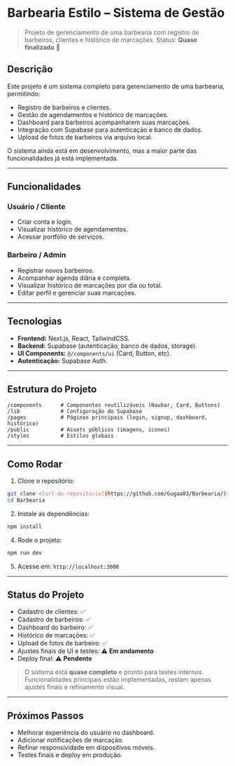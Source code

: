 # Barbearia Estilo – Sistema de Gestão

> Projeto de gerenciamento de uma barbearia com registro de barbeiros, clientes e histórico de marcações.
> Status: **Quase finalizado** 🚀

## Descrição

Este projeto é um sistema completo para gerenciamento de uma barbearia, permitindo:

* Registro de barbeiros e clientes.
* Gestão de agendamentos e histórico de marcações.
* Dashboard para barbeiros acompanharem suas marcações.
* Integração com Supabase para autenticação e banco de dados.
* Upload de fotos de barbeiros via arquivo local.

O sistema ainda está em desenvolvimento, mas a maior parte das funcionalidades já está implementada.

---

## Funcionalidades

### Usuário / Cliente

* Criar conta e login.
* Visualizar histórico de agendamentos.
* Acessar portfólio de serviços.

### Barbeiro / Admin

* Registrar novos barbeiros.
* Acompanhar agenda diária e completa.
* Visualizar histórico de marcações por dia ou total.
* Editar perfil e gerenciar suas marcações.

---

## Tecnologias

* **Frontend:** Next.js, React, TailwindCSS.
* **Backend:** Supabase (autenticação, banco de dados, storage).
* **UI Components:** `@/components/ui` (Card, Button, etc).
* **Autenticação:** Supabase Auth.

---

## Estrutura do Projeto

```
/components      # Componentes reutilizáveis (Navbar, Card, Buttons)
/lib             # Configuração do Supabase
/pages           # Páginas principais (login, signup, dashboard, histórico)
/public          # Assets públicos (imagens, ícones)
/styles          # Estilos globais
```

---

## Como Rodar

1. Clone o repositório:

```bash
git clone <[url-do-repositorio](https://github.com/Gugaa03/Barbearia/)>
cd Barbearia
```

2. Instale as dependências:

```bash
npm install
```



4. Rode o projeto:

```bash
npm run dev
```

5. Acesse em: `http://localhost:3000`

---

## Status do Projeto

* Cadastro de clientes: ✅
* Cadastro de barbeiros: ✅
* Dashboard do barbeiro: ✅
* Histórico de marcações: ✅
* Upload de fotos de barbeiro: ✅
* Ajustes finais de UI e testes: ⚠️ **Em andamento**
* Deploy final: ⚠️ **Pendente**

> O sistema está **quase completo** e pronto para testes internos.
> Funcionalidades principais estão implementadas, restam apenas ajustes finais e refinamento visual.

---

## Próximos Passos

* Melhorar experiência do usuário no dashboard.
* Adicionar notificações de marcação.
* Refinar responsividade em dispositivos móveis.
* Testes finais e deploy em produção.
